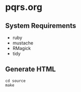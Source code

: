 # pqrs.org

## System Requirements

* ruby
 * mustache
 * RMagick
* tidy

## Generate HTML

    cd source
    make

